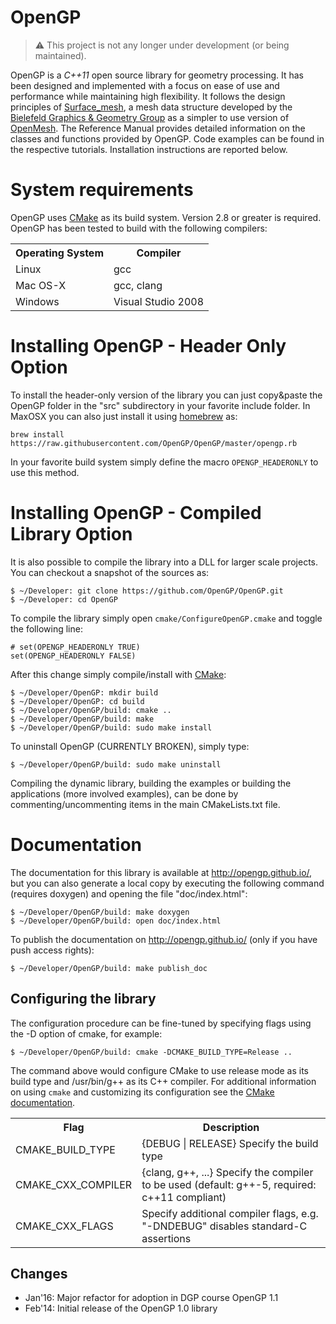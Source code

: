 

# OpenGP
> :warning: This project is not any longer under development (or being maintained).

OpenGP is a *C++11* open source library for geometry processing. It has been designed and implemented with a focus on ease of use and performance while maintaining high flexibility. It follows the design principles of <a href="https://opensource.cit-ec.de/projects/surface_mesh">Surface_mesh</a>, a mesh data structure developed by the <a href="http://graphics.uni-bielefeld.de/">Bielefeld Graphics & Geometry Group</a> as a simpler to use version of <a href="http://www.openmesh.org/">OpenMesh</a>. The Reference Manual provides detailed information on the classes and functions provided by OpenGP. Code examples can be found in the respective tutorials. Installation instructions are reported below.

# System requirements
OpenGP uses <a href="http://www.cmake.org">CMake</a> as its build system. Version 2.8 or greater is required. OpenGP has been tested to build with the following compilers:

<table>
  <tr><th> Operating System </th> <th> Compiler </th></tr>
  <tr><td> Linux </td> <td> gcc </td> </tr>
  <tr><td> Mac OS-X </td> <td> gcc, clang </td> </tr>
  <tr><td> Windows </td> <td> Visual Studio 2008 </td> </tr>
</table>

# Installing OpenGP - Header Only Option
To install the header-only version of the library you can just copy&paste the OpenGP folder in the "src" subdirectory in your favorite include folder. In MaxOSX you can also just install it using <a href="http://brew.sh/">homebrew</a> as:

    brew install https://raw.githubusercontent.com/OpenGP/OpenGP/master/opengp.rb

In your favorite build system simply define the macro ```OPENGP_HEADERONLY``` to use this method.

# Installing OpenGP - Compiled Library Option 
It is also possible to compile the library into a DLL for larger scale projects. You can checkout a snapshot of the sources as:

	$ ~/Developer: git clone https://github.com/OpenGP/OpenGP.git
	$ ~/Developer: cd OpenGP

To compile the library simply open ```cmake/ConfigureOpenGP.cmake``` and toggle the following line:

    # set(OPENGP_HEADERONLY TRUE)
    set(OPENGP_HEADERONLY FALSE)

After this change simply compile/install with <a href="http://www.cmake.org/">CMake</a>:

	$ ~/Developer/OpenGP: mkdir build
	$ ~/Developer/OpenGP: cd build
	$ ~/Developer/OpenGP/build: cmake .. 
	$ ~/Developer/OpenGP/build: make
	$ ~/Developer/OpenGP/build: sudo make install

To uninstall OpenGP (CURRENTLY BROKEN), simply type:

	$ ~/Developer/OpenGP/build: sudo make uninstall


Compiling the dynamic library, building the examples or building the applications (more involved examples), can be done by commenting/uncommenting items in the main CMakeLists.txt file.

# Documentation 

The documentation for this library is available at <a href="http://opengp.github.io/">http://opengp.github.io/</a>, but you can also generate a local copy by executing the following command (requires doxygen) and opening the file "doc/index.html":

	$ ~/Developer/OpenGP/build: make doxygen
    $ ~/Developer/OpenGP/build: open doc/index.html

To publish the documentation on <a href="http://opengp.github.io/">http://opengp.github.io/</a> (only if you have push access rights):

	$ ~/Developer/OpenGP/build: make publish_doc

## Configuring the library

The configuration procedure can be fine-tuned by specifying flags using the -D option of cmake, for example:

	$ ~/Developer/OpenGP/build: cmake -DCMAKE_BUILD_TYPE=Release ..

The command above would configure CMake to use release mode as its build type and /usr/bin/g++ as its C++ compiler. For additional information on using <code>cmake</code> and
customizing its configuration see the <a href="http://cmake.org/cmake/help/documentation.html">CMake
documentation</a>.

<table>
<tr><th>Flag</th><th>Description</th></tr>
<tr>
  <td>CMAKE_BUILD_TYPE</td>
  <td>{DEBUG | RELEASE} Specify the build type</td>
</tr>
<tr>
  <td>CMAKE_CXX_COMPILER</td>
  <td>{clang, g++, ...} Specify the compiler to be used (default: g++-5, required: c++11 compliant)</td>
</tr>
<tr>
  <td>CMAKE_CXX_FLAGS</td>
  <td>Specify additional compiler flags, e.g. "-DNDEBUG" disables standard-C assertions</td>
</tr>
</table>

## Changes
- Jan'16: Major refactor for adoption in DGP course OpenGP 1.1
- Feb'14: Initial release of the OpenGP 1.0 library
